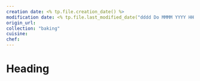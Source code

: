 ```yaml
---
creation date: <% tp.file.creation_date() %>
modification date: <% tp.file.last_modified_date("dddd Do MMMM YYYY HH:mm:ss") %>
origin_url:
collection: "baking"
cuisine:
chef:
---
```

# Heading
